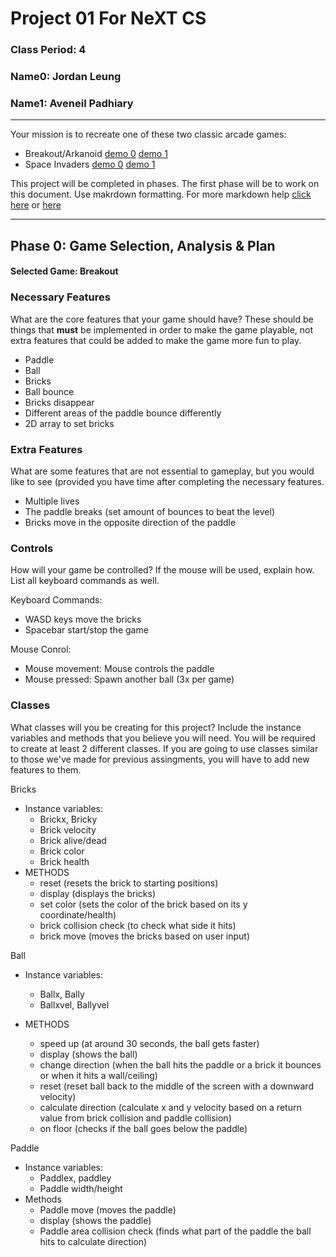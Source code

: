 # Project 01 For NeXT CS
### Class Period: 4
### Name0: Jordan Leung
### Name1: Aveneil Padhiary
---


Your mission is to recreate one of these two classic arcade games:
- Breakout/Arkanoid [demo 0](https://elgoog.im/breakout/)  [demo 1](https://www.crazygames.com/game/atari-breakout)
- Space Invaders [demo 0](https://elgoog.im/space-invaders/) [demo 1](https://www.crazygames.com/game/space-invaders)

This project will be completed in phases. The first phase will be to work on this document. Use makrdown formatting. For more markdown help [click here](https://github.com/adam-p/markdown-here/wiki/Markdown-Cheatsheet) or [here](https://docs.github.com/en/get-started/writing-on-github/getting-started-with-writing-and-formatting-on-github/basic-writing-and-formatting-syntax)


---

## Phase 0: Game Selection, Analysis & Plan

#### Selected Game: Breakout

### Necessary Features
What are the core features that your game should have? These should be things that __must__ be implemented in order to make the game playable, not extra features that could be added to make the game more fun to play.

- Paddle
- Ball
- Bricks
- Ball bounce
- Bricks disappear 
- Different areas of the paddle bounce differently
- 2D array to set bricks

### Extra Features
What are some features that are not essential to gameplay, but you would like to see (provided you have time after completing the necessary features.
 
- Multiple lives
- The paddle breaks (set amount of bounces to beat the level)
- Bricks move in the opposite direction of the paddle


### Controls
How will your game be controlled? If the mouse will be used, explain how. List all keyboard commands as well.

Keyboard Commands:
- WASD keys move the bricks
- Spacebar start/stop the game

Mouse Conrol:
- Mouse movement: Mouse controls the paddle
- Mouse pressed: Spawn another ball (3x per game)


### Classes
What classes will you be creating for this project? Include the instance variables and methods that you believe you will need. You will be required to create at least 2 different classes. If you are going to use classes similar to those we've made for previous assingments, you will have to add new features to them.

Bricks
- Instance variables: 
  - Brickx, Bricky
  - Brick velocity
  - Brick alive/dead
  - Brick color
  - Brick health
- METHODS
  - reset (resets the brick to starting positions)
  - display (displays the bricks)
  - set color (sets the color of the brick based on its y coordinate/health)
  - brick collision check (to check what side it hits)
  - brick move (moves the bricks based on user input)

Ball
- Instance variables:
  - Ballx, Bally
  - Ballxvel, Ballyvel

- METHODS
  - speed up (at around 30 seconds, the ball gets faster)
  - display (shows the ball)
  - change direction (when the ball hits the paddle or a brick it bounces or when it hits a wall/ceiling)  
  - reset (reset ball back to the middle of the screen with a downward velocity)
  - calculate direction (calculate x and y velocity based on a return value from brick collision and paddle collision)
  - on floor (checks if the ball goes below the paddle)                           

Paddle
- Instance variables:
  - Paddlex, paddley
  - Paddle width/height
- Methods
  - Paddle move (moves the paddle)
  - display (shows the paddle)
  - Paddle area collision check (finds what part of the paddle the ball hits to calculate direction)
  
  
